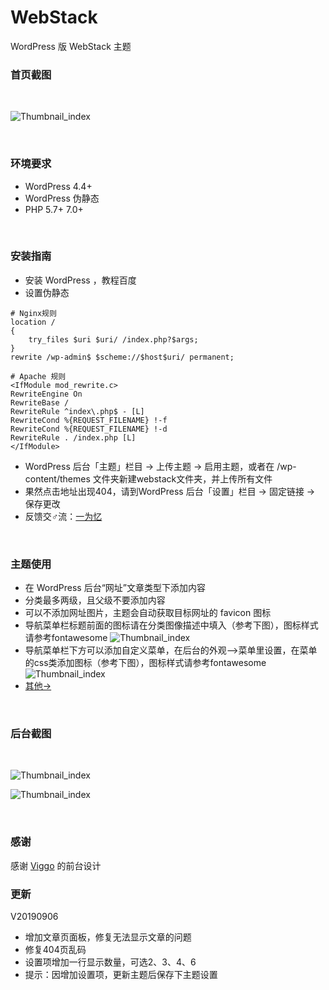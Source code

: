 # WebStack
WordPress 版 WebStack 主题
<br/>

### 首页截图
<br/>

![Thumbnail_index](https://cdn.iowen.cn/wp-content/uploads/2019/08/iowen_2019-08-27_01-05-39.png)

<br/>

### 环境要求
+ WordPress 4.4+
+ WordPress 伪静态
+ PHP 5.7+ 7.0+

<br/>

### 安装指南
+ 安装 WordPress ，教程百度
+ 设置伪静态
```
# Nginx规则
location /
{
    try_files $uri $uri/ /index.php?$args;
}
rewrite /wp-admin$ $scheme://$host$uri/ permanent;

# Apache 规则
<IfModule mod_rewrite.c>
RewriteEngine On
RewriteBase /
RewriteRule ^index\.php$ - [L]
RewriteCond %{REQUEST_FILENAME} !-f
RewriteCond %{REQUEST_FILENAME} !-d
RewriteRule . /index.php [L]
</IfModule>
```
+ WordPress 后台「主题」栏目 -> 上传主题 -> 启用主题，或者在 /wp-content/themes 文件夹新建webstack文件夹，并上传所有文件
+ 果然点击地址出现404，请到WordPress 后台「设置」栏目 -> 固定链接 -> 保存更改
+ 反馈交♂流：<a href="https://www.iowen.cn" target="_blank">一为忆</a>

<br/>

### 主题使用
+ 在 WordPress 后台“网址”文章类型下添加内容
+ 分类最多两级，且父级不要添加内容
+ 可以不添加网址图片，主题会自动获取目标网址的 favicon 图标
+ 导航菜单栏标题前面的图标请在分类图像描述中填入（参考下图），图标样式请参考fontawesome
![Thumbnail_index](https://cdn.iowen.cn/wp-content/uploads/2019/08/Snipaste_2019-08-30_13-43-06.png)
+ 导航菜单栏下方可以添加自定义菜单，在后台的外观-->菜单里设置，在菜单的css类添加图标（参考下图），图标样式请参考fontawesome
![Thumbnail_index](https://cdn.iowen.cn/wp-content/uploads/2019/08/Snipaste_2019-08-30_13-50-59.png)
+ <a href="https://www.iowen.cn/wordpress-version-webstack/" target="_blank">其他-></a>
<br/>

### 后台截图
<br/>

![Thumbnail_index](https://cdn.iowen.cn/wp-content/uploads/2019/08/iowen_2019-08-27_01-22-37.jpg)

![Thumbnail_index](https://cdn.iowen.cn/wp-content/uploads/2019/08/iowen_2019-08-27_01-27-48.png)

<br/>

### 感谢
感谢 <a href="https://github.com/WebStackPage/WebStackPage.github.io" target="_blank">Viggo</a> 的前台设计
<br/>

### 更新
V20190906
+ 增加文章页面板，修复无法显示文章的问题
+ 修复404页乱码
+ 设置项增加一行显示数量，可选2、3、4、6
+ 提示：因增加设置项，更新主题后保存下主题设置
